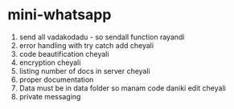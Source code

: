 # mini-whatsapp

1. send all vadakodadu - so sendall function rayandi
2. error handling with try catch add cheyali
3. code beautification cheyali
4. encryption cheyali
5. listing number of docs in server cheyali
6. proper documentation
7. Data must be in data folder so manam code daniki edit cheyali
8. private messaging


